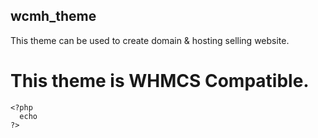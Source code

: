 ## wcmh_theme

This theme can be used to create domain & hosting
selling website.

# This theme is WHMCS Compatible.
```
<?php
  echo
?>
```
